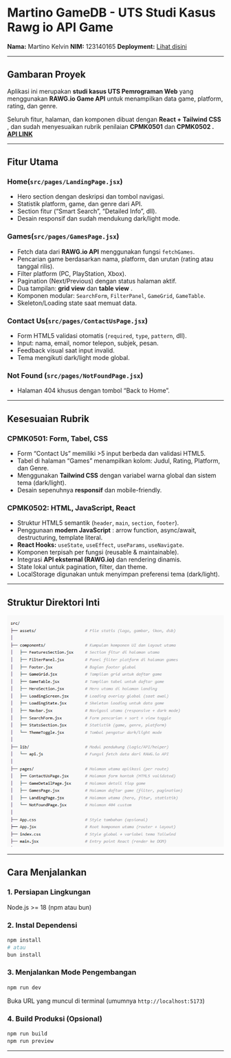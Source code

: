 
# Martino GameDB - UTS Studi Kasus Rawg io API Game

**Nama:** Martino Kelvin
**NIM:** 123140165
**Deployment:** [Lihat disini](https://martinogamedb.vercel.app/)

---

## Gambaran Proyek

Aplikasi ini merupakan **studi kasus UTS Pemrograman Web** yang menggunakan **RAWG.io Game API** untuk menampilkan data game, platform, rating, dan genre.

Seluruh fitur, halaman, dan komponen dibuat dengan  **React + Tailwind CSS** , dan sudah menyesuaikan rubrik penilaian **CPMK0501** dan **CPMK0502 . [API LINK](https://rawg.io/apidocs)**

---

## Fitur Utama

### Home(`src/pages/LandingPage.jsx`)

- Hero section dengan deskripsi dan tombol navigasi.
- Statistik platform, game, dan genre dari API.
- Section fitur (“Smart Search”, “Detailed Info”, dll).
- Desain responsif dan sudah mendukung dark/light mode.

### Games(`src/pages/GamesPage.jsx`)

- Fetch data dari **RAWG.io API** menggunakan fungsi `fetchGames`.
- Pencarian game berdasarkan nama, platform, dan urutan (rating atau tanggal rilis).
- Filter platform (PC, PlayStation, Xbox).
- Pagination (Next/Previous) dengan status halaman aktif.
- Dua tampilan: **grid view** dan  **table view** .
- Komponen modular: `SearchForm`, `FilterPanel`, `GameGrid`, `GameTable`.
- Skeleton/Loading state saat memuat data.

### Contact Us(`src/pages/ContactUsPage.jsx`)

- Form HTML5 validasi otomatis (`required`, `type`, `pattern`, dll).
- Input: nama, email, nomor telepon, subjek, pesan.
- Feedback visual saat input invalid.
- Tema mengikuti dark/light mode global.

### **Not Found (`src/pages/NotFoundPage.jsx`)**

- Halaman 404 khusus dengan tombol “Back to Home”.

---

## Kesesuaian Rubrik

### **CPMK0501: Form, Tabel, CSS**

- Form “Contact Us” memiliki >5 input berbeda dan validasi HTML5.
- Tabel di halaman “Games” menampilkan kolom: Judul, Rating, Platform, dan Genre.
- Menggunakan **Tailwind CSS** dengan variabel warna global dan sistem tema (dark/light).
- Desain sepenuhnya **responsif** dan mobile-friendly.

### **CPMK0502: HTML, JavaScript, React**

- Struktur HTML5 semantik (`header`, `main`, `section`, `footer`).
- Penggunaan  **modern JavaScript** : arrow function, async/await, destructuring, template literal.
- **React Hooks:** `useState`, `useEffect`, `useParams`, `useNavigate`.
- Komponen terpisah per fungsi (reusable & maintainable).
- Integrasi **API eksternal (RAWG.io)** dan rendering dinamis.
- State lokal untuk pagination, filter, dan theme.
- LocalStorage digunakan untuk menyimpan preferensi tema (dark/light).

---

## Struktur Direktori Inti

![1761914343289](image/README/1761914343289.png)

---

## Cara Menjalankan

### 1. Persiapan Lingkungan

Node.js >= 18 (npm atau bun)

### 2. Instal Dependensi

```bash
npm install
# atau
bun install
```

### 3. Menjalankan Mode Pengembangan

```bash
npm run dev
```

Buka URL yang muncul di terminal (umumnya `http://localhost:5173`)

### 4. Build Produksi (Opsional)

```bash
npm run build
npm run preview
```

---
